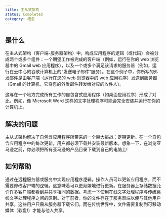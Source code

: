 ```yaml
---
title: 主从式架构
status: Completed
category: 概念
---
```


## 是什么

在主从式架构（客户端-服务器架构）中，构成应用程序的逻辑（或代码）会被分成两个或多个组件：一个期望工作被完成的客户端（例如，运行在你的 web 浏览器中的 Gmail web 应用程序），以及一个或多个满足该请求的服务器（例如，运行在云中心的谷歌计算机上的“发送电子邮件”服务）。在这个例子中，你所写的外发邮件是由客户端（运行在您的 web 浏览器中的 web 应用程序）发送到服务器（Gmail 的计算机，它将您的外发邮件转发给对应的收件人）。

这与在一个地方完成所有工作的自包含式应用程序（如桌面应用程序）形成了对比。例如，像 Microsoft Word 这样的文字处理程序可能会完全安装并运行在你的计算机上。

## 解决的问题

主从式架构解决了自包含应用程序所带来的一个巨大挑战：定期更新。在一个自包含应用程序中的每次更新，用户都必须下载并安装最新版本。想象一下，在浏览亚马逊之前，你必须把所有亚马逊的产品目录下载到自己的电脑上!

## 如何帮助

通过在远程服务器或服务中实现应用程序逻辑，操作人员可以更新应用程序，而不需要修改客户端的逻辑。这意味着可以更频繁地进行更新。在服务器上存储数据允许许多客户端都看到并共享相同的数据。考虑一下使用在线文字处理程序与传统离线文字处理程序之间的区别。对于前者，你的文件存在于服务器端以便与其他用户共享，这些用户只需从服务器下载它们。而在传统世界中，文件需要复制到可移动媒体（软盘!）才能与他人共享。
